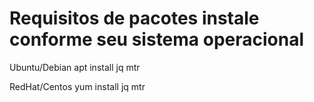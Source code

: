 # Requisitos de pacotes instale conforme seu sistema operacional

Ubuntu/Debian
apt install jq mtr

RedHat/Centos
yum install jq mtr

